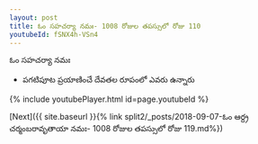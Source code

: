 ```yaml
---
layout: post
title: ఓం సహచర్యా నమః- 1008 రోజుల తపస్సులో రోజు 110
youtubeId: fSNX4h-VSn4
---
```

 
 
 ఓం సహచర్యా నమః  
 
 -  పగటిపూట ప్రయాణించే దేవతల రూపంలో ఎవరు ఉన్నారు 
 
  
 
  
 
 
 
 
 
 


{% include youtubePlayer.html id=page.youtubeId %}
 
[Next]({{ site.baseurl }}{% link  split2/_posts/2018-09-07-ఓం ఆర్ద్ర చర్మంబరావృతాయా నమః- 1008 రోజుల తపస్సులో రోజు 119.md%})
 
